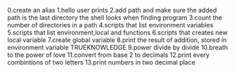 0.create an alias
1.hello user prints
2.add path and make sure the added path is the last directory the shell looks when finding program
3.count the number of directories in a path
4.scripts that list environment variables
5.scripts that list environment,local and functions
6.scripts that creates new local variable
7.create global variable
8.print the result of addition, stored in environment variable TRUEKNOWLEDGE
9.power divide by divide
10.breath to the power of love
11.convert from base 2 to decimals
12.print every combintions of two letters
13.print numbers in two decimal place
